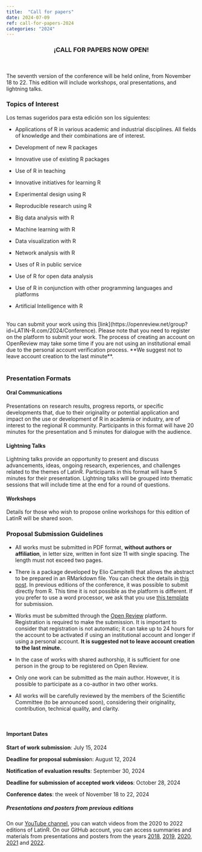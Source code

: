 ```yaml
---
title:  "Call for papers"
date: 2024-07-09
ref: call-for-papers-2024
categories: "2024"
---
```


<h3><center>¡CALL FOR PAPERS NOW OPEN!</center></h3>

<br> <br> The seventh version of the conference will be held online, from November 18 to 22. This edition will include workshops, oral presentations, and lightning talks.


### Topics of Interest

Los temas sugeridos para esta edición son los siguientes:

-   Applications of R in various academic and industrial disciplines. All fields of knowledge and their combinations are of interest.

-   Development of new R packages

-   Innovative use of existing R packages

-   Use of R in teaching

-   Innovative initiatives for learning R

-   Experimental design using R

-   Reproducible research using R

-   Big data analysis with R

-   Machine learning with R

-   Data visualization with R

-   Network analysis with R

-   Uses of R in public service

-   Use of R for open data analysis

-   Use of R in conjunction with other programming languages and platforms

-   Artificial Intelligence with R

<br>

<div class="boxBorder">
You can submit your work using this [link](https://openreview.net/group?id=LATIN-R.com/2024/Conference).
Please note that you need to register on the platform to submit your work. The process of creating an account on OpenReview may take some time if you are not using an institutional email due to the personal account verification process. **We suggest not to leave account creation to the last minute**.
</div>

<br>

### Presentation Formats

#### Oral Communications

Presentations on research results, progress reports, or specific developments that, due to their originality or potential application and impact on the use or development of R in academia or industry, are of interest to the regional R community. Participants in this format will have 20 minutes for the presentation and 5 minutes for dialogue with the audience. <br>

#### Lightning Talks

Lightning talks provide an opportunity to present and discuss advancements, ideas, ongoing research, experiences, and challenges related to the themes of LatinR. Participants in this format will have 5 minutes for their presentation. Lightning talks will be grouped into thematic sessions that will include time at the end for a round of questions.<br> 

#### Workshops

Details for those who wish to propose online workshops for this edition of LatinR will be shared soon.


### Proposal Submission Guidelines

-   All works must be submitted in PDF format, **without authors or affiliation**, in letter size, written in font size 11 with single spacing. The length must not exceed two pages.

- There is a package developed by Elio Campitelli that allows the abstract to be prepared in an RMarkdown file. You can check the details in [this post](https://latinr.org/en/blog/en/2020-03-03-latinr-package.html). In previous editions of the conference, it was possible to submit directly from R. This time it is not possible as the platform is different. If you prefer to use a word processor, we ask that you use [this template](https://docs.google.com/document/d/1KrPbi2AR5Rcq5fKMkC_yK_9gpez4Fmtz/edit?usp=sharing&ouid=107644076848762167027&rtpof=true&sd=true) for submission.

- Works must be submitted through the [Open
    Review](https://openreview.net/group?id=LATIN-R.com/2024/Conference) platform. Registration is required to make the submission. It is important to consider that registration is not automatic; it can take up to 24 hours for the account to be activated if using an institutional account and longer if using a personal account. **It is suggested not to leave account creation to the last minute.**

- In the case of works with shared authorship, it is sufficient for one person in the group to be registered on Open Review.

- Only one work can be submitted as the main author. However, it is possible to participate as a co-author in two other works.

- All works will be carefully reviewed by the members of the Scientific Committee (to be announced soon), considering their originality, contribution, technical quality, and clarity.



<br>

#### Important Dates

**Start of work submission**: July 15, 2024

**Deadline for proposal submissio**n: August 12, 2024

**Notification of evaluation results**: September 30, 2024

**Deadline for submission of accepted work videos**: October 28, 2024

**Conference dates**: the week of November 18 to 22, 2024

##### Presentations and posters from previous editions

On our [YouTube channel](https://youtube.com/latinr), you can watch videos from the 2020 to 2022 editions of LatinR. On our GitHub account, you can access summaries and materials from presentations and posters from the years 
[2018](https://github.com/LatinR/presentaciones-LatinR2018),
[2019](https://github.com/LatinR/presentaciones-LatinR2019),
[2020](https://github.com/LatinR/presentaciones-LatinR2020),
[2021](https://github.com/LatinR/presentaciones-LatinR2021) and
[2022](https://github.com/LatinR/presentaciones-LatinR2022).

